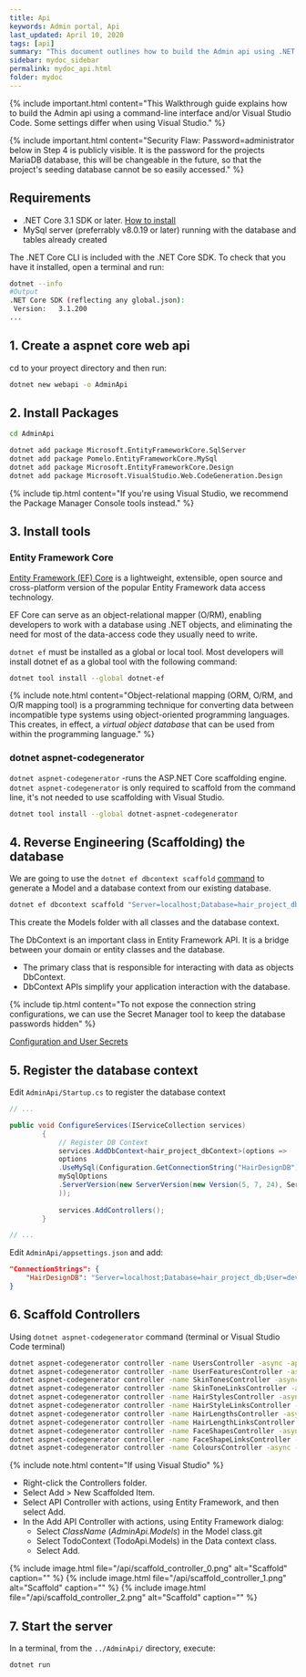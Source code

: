 ```yaml
---
title: Api
keywords: Admin portal, Api
last_updated: April 10, 2020
tags: [api]
summary: "This document outlines how to build the Admin api using .NET core 3.1"
sidebar: mydoc_sidebar
permalink: mydoc_api.html
folder: mydoc
---
```


{% include important.html content="This Walkthrough guide explains how to build the Admin api using a command-line interface and/or Visual Studio Code. Some settings differ when using Visual Studio." %}

{% include important.html content="Security Flaw: Password=administrator below in Step 4 is publicly visible. It is the password for the projects MariaDB database, this will be changeable in the future, so that the project's seeding database cannot be so easily accessed." %}

## Requirements
- .NET Core 3.1 SDK or later. [How to install](https://docs.microsoft.com/en-us/dotnet/core/install/sdk?pivots=os-windows)
- MySql server (preferrably v8.0.19 or later) running with the database and tables already created

The .NET Core CLI is included with the .NET Core SDK. To check that you have it installed, open a terminal and run:
```bash
dotnet --info
#Output
.NET Core SDK (reflecting any global.json):
 Version:   3.1.200
...
```


## 1. Create a aspnet core web api
cd to your proyect directory and then run:

```bash
dotnet new webapi -o AdminApi
```


## 2. Install Packages
```bash
cd AdminApi

dotnet add package Microsoft.EntityFrameworkCore.SqlServer
dotnet add package Pomelo.EntityFrameworkCore.MySql
dotnet add package Microsoft.EntityFrameworkCore.Design
dotnet add package Microsoft.VisualStudio.Web.CodeGeneration.Design
```

{% include tip.html content="If you're using Visual Studio, we recommend the Package Manager Console tools instead." %}


## 3. Install tools
### Entity Framework Core
[Entity Framework (EF) Core](https://docs.microsoft.com/en-us/ef/core/) is a lightweight, extensible, open source and cross-platform version of the popular Entity Framework data access technology.

EF Core can serve as an object-relational mapper (O/RM), enabling developers to work with a database using .NET objects, and eliminating the need for most of the data-access code they usually need to write.

`dotnet ef` must be installed as a global or local tool. Most developers will install dotnet ef as a global tool with the following command:

```bash
dotnet tool install --global dotnet-ef
```

{% include note.html content="Object-relational mapping (ORM, O/RM, and O/R mapping tool) is a programming technique for converting data between incompatible type systems using object-oriented programming languages. This creates, in effect, a <i>virtual object database</i> that can be used from within the programming language." %}



### dotnet aspnet-codegenerator
`dotnet aspnet-codegenerator` -runs the ASP.NET Core scaffolding engine. `dotnet aspnet-codegenerator` is only required to scaffold from the command line, it's not needed to use scaffolding with Visual Studio.

```bash
dotnet tool install --global dotnet-aspnet-codegenerator
```

## 4. Reverse Engineering (Scaffolding) the database
We are going to use the `dotnet ef dbcontext scaffold` [command](https://docs.microsoft.com/en-us/ef/core/managing-schemas/scaffolding) to generate a Model and a database context from our existing database.


```bash
dotnet ef dbcontext scaffold "Server=localhost;Database=hair_project_db;User=dev_admin;Password=administrator;TreatTinyAsBoolean=true;" "Pomelo.EntityFrameworkCore.MySql" -o Models
```

This create the Models folder with all classes and the database context.

The DbContext is an important class in Entity Framework API. It is a bridge between your domain or entity classes and the database.
- The primary class that is responsible for interacting with data as objects DbContext.
- DbContext APIs simplify your application interaction with the database.

{% include tip.html content="To not expose the connection string configurations, we can use the Secret Manager tool to keep the database passwords hidden" %}

[Configuration and User Secrets](https://docs.microsoft.com/en-us/ef/core/managing-schemas/scaffolding#configuration-and-user-secrets)


## 5. Register the database context

Edit `AdminApi/Startup.cs` to register the database context

```c#
// ...

public void ConfigureServices(IServiceCollection services)
        {
            // Register DB Context
            services.AddDbContext<hair_project_dbContext>(options =>
            options
            .UseMySql(Configuration.GetConnectionString("HairDesignDB"), mySqlOptions =>
            mySqlOptions
            .ServerVersion(new ServerVersion(new Version(5, 7, 24), ServerType.MySql))
            ));
            
            services.AddControllers();
        }

// ...
```

Edit `AdminApi/appsettings.json` and add:
```json
"ConnectionStrings": {
    "HairDesignDB": "Server=localhost;Database=hair_project_db;User=dev_admin;Password=administrator;"
}
```


## 6. Scaffold Controllers

Using `dotnet aspnet-codegenerator` command (terminal or Visual Studio Code terminal)

```bash
dotnet aspnet-codegenerator controller -name UsersController -async -api -m Users -dc hair_project_dbContext -outDir Controllers
dotnet aspnet-codegenerator controller -name UserFeaturesController -async -api -m UserFeatures -dc hair_project_dbContext -outDir Controllers
dotnet aspnet-codegenerator controller -name SkinTonesController -async -api -m SkinTones -dc hair_project_dbContext -outDir Controllers
dotnet aspnet-codegenerator controller -name SkinToneLinksController -async -api -m SkinToneLinks -dc hair_project_dbContext -outDir Controllers
dotnet aspnet-codegenerator controller -name HairStylesController -async -api -m HairStyles -dc hair_project_dbContext -outDir Controllers
dotnet aspnet-codegenerator controller -name HairStyleLinksController -async -api -m HairStyleLinks -dc hair_project_dbContext -outDir Controllers
dotnet aspnet-codegenerator controller -name HairLengthsController -async -api -m HairLengths -dc hair_project_dbContext -outDir Controllers
dotnet aspnet-codegenerator controller -name HairLengthLinksController -async -api -m HairLengthLinks -dc hair_project_dbContext -outDir Controllers
dotnet aspnet-codegenerator controller -name FaceShapesController -async -api -m FaceShapes -dc hair_project_dbContext -outDir Controllers
dotnet aspnet-codegenerator controller -name FaceShapeLinksController -async -api -m FaceShapeLinks -dc hair_project_dbContext -outDir Controllers
dotnet aspnet-codegenerator controller -name ColoursController -async -api -m Colours -dc hair_project_dbContext -outDir Controllers
```

{% include note.html content="If using Visual Studio" %}

- Right-click the Controllers folder.
- Select Add > New Scaffolded Item.
- Select API Controller with actions, using Entity Framework, and then select Add.
- In the Add API Controller with actions, using Entity Framework dialog:
    - Select _ClassName_ (_AdminApi.Models_) in the Model class.git 
    - Select TodoContext (TodoApi.Models) in the Data context class.
    - Select Add.

{% include image.html file="/api/scaffold_controller_0.png" alt="Scaffold" caption="" %}
{% include image.html file="/api/scaffold_controller_1.png" alt="Scaffold" caption="" %}
{% include image.html file="/api/scaffold_controller_2.png" alt="Scaffold" caption="" %}

## 7. Start the server

In a terminal, from the `../AdminApi/` directory, execute:

```bash
dotnet run
```

